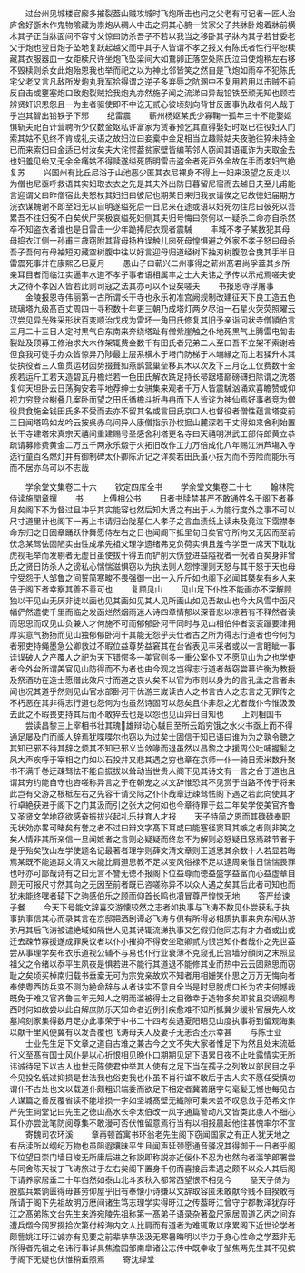 <!-- { "loadSidebar": true } -->
　　过台州见城楼官廨多摧裂葢山贼攻城时飞炮所击也问之父老有可记者一匠人治庐舍好斵木作鬼物隂藏为祟炮从稠人中击之洞其心腑一贫家父子共牀卧炮着牀前横木其子正当牀面间不容寸父惊曰防杀吾子不若以我当之移卧其子牀内其子若甘委老父于炮也翌日炮子坠地复跃起越父而中其子人皆谓不孝之报又有陈氏者性行平恕椟藏其衣服器皿一女距椟尺许坐炮飞坠梁间大如鵞卵正落空处陈氏泣曰使炮稍左右移不毁椟则杀女此炮殆恩我也举而祀之以为神比邻皆笑之然自是飞炮如雨卒不犯陈氏宅父老又言凡敌所发炮丸我军拾得谓之逆子多弃辱之阬溷中不复用若用以击贼不前反自击或壅塞炮口致炮裂贼拾我炮丸亦然施子闻之流涕曰异哉铅铁至顽无知也顾若辨贤奸识恩怨且一为主者驱使即不中讫无贰心彼顷刻向背甘反面事仇敌者何人哉于乎岂其智出铅铁子下邪
　　纪雷震
　　蕲州杨妪某氏少寡鞠一孤年三十不能娶妪惧斩夫祀百计营聘所少仅数金妪私许富家为赁春预乞其直得娶妇时妪已往役妇入门索其姑不见终不肯成礼夫语之故妇泣曰妾槖中金足相当立趣赎姑夫夜驰往猝未持金已而来索妇曰金适已付汝矣夫大诧愕葢贫家壁皆编苇邻人窃闻其语辄诈为夫取金去也妇羞见绐又无余金痛姑不得赎遂缢死质明雷击盗金者死戸外金故在手而孝妇气絶复苏
　　兴国州有比丘尼浴于山池恶少匿其衣尼裸身不得上一妇来汲望之反走以为僧也尼亟呼救语其实妇取衣衣之先是其夫外出防日暮留尼宿而去越日夫至儿甫能言迎谓父曰昨僧宿此夫怒杖其妇妇曰彼尼也期某日来归我衣请俟之尼故徳妇届期方浣衣谋餽谢不即至妇无以自明遂缢死后一日尼来在途或语以妇死勿往尼曰彼死以吾累吾不往妇寃不白矣伏尸哭极哀缢死妇侧其夫归号悔曰奈何以一疑杀二命亦自杀然卒不知盗衣者谁也是日雷击一少年跪捧尼衣观者震駴
　　丰城不孝子某数犯其母母捣衣江侧一孙甫三歳窃附其背母扬杵误触儿囱死母惶惧避之外家不孝子怒曰母杀吾子吾何有母袖短刃藏空树腹中往以好言迎母归道经树下抽刃树腹忽合曳其手半日雷震死事并在康熙乙巳夏月
　　愚山子曰蕲兴二州事得之蕲州髙君尚孚葢其乡所亲耳目者而临江实逼丰水道不孝子事者语相属丰之士大夫讳之予传以示戒焉嗟夫使天之待不孝凶人皆若此则司寇之法其亦可以不设矣嗟夫
　　书报恩寺浮屠事
　　金陵报恩寺伟丽第一古所谓长干寺也永乐初准宫阙规制改建征天下良工造五色琉璃塔九级髙百丈周四十寻积数十年更三朝乃成塔灯两夕尽油一石星火荧荧照曜云汉尝见异光殊采形状百变顺治戊戌为雷坏一角田氏修复其旧予亲诣问状寺僧頴伯言三月二十三日人定时黒气自东南来奔绕塔趾有僧紫崖触之仆地死黒气上腾雷电訇击裂趾及顶募工修治求大木作架辄费金数千有田氏者兄弟二人至曰吾不立架不索谢若但食我可徒手办众皆惊异乃陟最上层系横木于塔门防梯于木端縁之而上若猱升木其徒执役者三人鱼贯运材因势掇葺如燕鹊营巢垒移其木以次及下三月讫工仅费数十金疾若运斤工若天造碧瓦丹檐烂若一色田氏解衣跣足持长帚踞塔巅磅礴扫除谓之洗塔复仰天坦卧云日荡胸安若平地荐绅士女骈集来观者千万人皆震駴汹涌欢喜瞻赞或仰视力穷登台榭叠几案卧而望之田氏循檐斗折冉冉而下人皆诧为神仙焉好事者竞为僧役具食施金钱田氏多不受而去亦不留其名或言田氏京口人也督役者僧性蕴言塔变前三日闻塔鸣如龙吟云按呉赤乌间异人康僧指示孙权掘山麓深若干丈得如来舍利始置长干寺建塔宋真宗天禧间重建赐号圣感舍利塔更名寺曰天禧明洪武工部侍郎黄立恭疏请募修费黄金二万五千两永乐燬于火拓旧改作工力万倍成化八年赐江洲芦塲入寺选行童百名燃灯并有御制碑太仆卿陈沂记之详矣若田氏虽小技为而不劳险而能乐有而不居亦乌可以不志哉








　　学余堂文集卷二十六
　　钦定四库全书
　　学余堂文集卷二十七
　　翰林院侍读施閠章撰
　　书
　　上傅相公书
　　日者书牍禁甚严不敢通姓名于阁下者朞月矣阁下不为督过且冲乎其实能容也然后知大贤之有出于人为能行度外之事不可以尺寸道里计也阁下一再上书请归治陇墓仁人孝子之言血渍纸上读未及竟泣下霑襟奉命东归之日固章踊跃忭舞愿侍左右之日也闻阁下抵里旬日矣官守所拘又无因而至前伏念某驽怯固陋实由性成承先祖父理学遗绪弗克负荷实惧且羞今学臣一席天下耽耽虎视毛举而发剔者无虚日虽使拔十得五而铲削大伤登进益隘祝者一呪者百矣身非曾氏之贤日防杀人之谤私心惴惴滋惧窃以为执法则人怨悖理则天怒与其干怒于天也母宁受怨于人邹鲁之间誓简寒畯不畏强御一出一入斤斤如也阁下必闻其槩矣有乡人来告于阁下者幸察其善不善可也
　　复顾见山
　　见山足下仆性不能画亦不深解顾独以干见山无厌非徒以画也见其画如见其人见所画山如见吾故山也今大风雪中函尺幅俨然遣使千里而临之发函烂然烟雨迷人诗四章情郁以深音悲以凉若有不释然者读而思思而叹见山负兼人才何施不可而郁郁卧河干同时与见山相伯仲者衮衮躐要津拥厚实意气扬扬而见山独郁郁卧河干其能无怨乎夫仕者古之所为得志行道者也今何为者邪吏持绳墨急公卿救过不暇位益尊势益窘其在台省表见丰采者或以一言睚眦一事诖误破人之产覆人之祀为天下错愕多一美官则多一重公案仆又不愿见山为之也学使者今外台所谓美官见山防得而不为者也由今观之岂得志行道者哉窃尝慕许衡为教授及祭酒功在造士愿借此效尺寸而道之丧乆矣不以官为市则以身为的言孔孟之言者未闻也况其道乎然则见山官水部卧河干优游三嵗读古人之书言古人之志言之无罪传之不朽恶在其非得志行道也怨何为也虽然诗固可以怨矣且仆非怨之尤者哉仆今惟汲汲去此之不暇畏吏持其后而不敢猝去也是以怨也见山异日自知也
　　上刘相国书
　　尝读昌黎三上宰相书壮其瑰雄辩动心駴目至所云蹈穷饿之水火书亟上而不得通足屡及门而阍人辞焉犹喋喋尔也窃以为过矣士固信于知已语曰谁为为之孰令聴之其知已邪不待其辞之烦其不知已邪义当敛喙而退虽然以昌黎之才援周公吐哺握髪之风大声疾呼于宰相之门如以石投井又悲其遇之穷也章在京师一仆一骑日索米数升聚书不满千巻迂疎驽怯不能自振拔以耸动当世贵人阁下见其诗文有一言之合于道也且谓其穷约能自守也咨嗟称异言之于在朝宠之以文辞惟恐其不见赏于当路不传于将来此岂有交游之根柢左右之先容干请交际之仆仆哉章迂疎驽怯阁下遇之若此向使其才行卓絶获进于阁下之门其汲而引之张大之何如也今章待罪于兹二年矣学使美官齐鲁又圣贤文学地窃欲感奋振拔兴起礼乐扶育人才报
　　天子特简之恩而其碌碌奉职无状効亦畧可睹矣有誉之者不过曰辩文字髙下耳或曰能塞径窦耳其嫉之者则非笑之矣人情非其所亲信一旦闻嫉者之言则必疑疑而终怠不为解则必怒疑且怒焉疎节者于是乎殆矣攷山左学使题名记最著者理学则薛文清文章则王道思其余数十人若显若晦焉某既不能追踪文清又未能比肩道思教不足以变风俗禄不足以逮周亲惟日惴惴畏罪也吁亦可鄙哉诗有之曰无言不讐无徳不报阁下位益尊而徳益盛学益富而心益虚章自顾无可报尺寸然其向之无因至前者既已咨嗟称异不以众人遇之矣其后此者可知也而犹未能终嘿者辕下之驹感伯乐之顾而仰首长鸣也凟冒尊严惶悚无地
　　答严给谏子餐
　　今天下号能文辞喜交游懐较然之志者如执事与飞涛不数见仆尝获私于执事执事信其心而录其言在京邸把酒剧谭必飞涛与俱有所得必相质执事来典东闱从游弥月其后飞涛被谴絶域如隔世人见其诗辄流涕执事又乞假归他同志有才力者或出或迁去疎节寡援遂成罪戾议者以仆小摧抑不得安坐取卿贰为恨岂知仆者哉仆之先世葢尝从事理学矣布衣乐道视公辅不与易也仆行业衰薄不克窥孔氏宫墙分顔闵之末照显祖父之令绪以忝平生夙夜是惧若进不能行其道退不能修其业而热中云云固熟思而窃耻之矣顷买棹南归载书垂槖无可为宗党亲故欢不知者用相姗笑仆思之万万无悔向者奉使粤西防兵变不测为絶命辞与从者诀实不意自全当是时思脱虎口长为农夫何憾哉既免于难又官齐鲁三年无知人之明而滥被得士之目徼幸于造物多矣即贫且交谪视粤西时何如故尝以此自解庶防乐天知命者近例引疾愈难不知所抵冀少缓补官展先人坟墓鸠刻家集得数月足办此事荣于中书二十四考矣遇夏阳晤见山度执事将到留观海集以献千里风便冀有以发吾覆也飞涛母夫人及妻子无恙否还示幸甚
　　与陈士业
　　士业先生足下文章之道自古难之兼古今之文不失大家者惟足下为然且处末流砥行义至髙有国士风仆是以心折恨相见晩仆口期期见足下语累日夜不止吐露情实无所讳诚待足下以古人也世无陈使君仲举其人使有之足下当在孺子之列敢以部民目之乎今见投名纸过抑损是世法我也俗吏我也仆虽不肖行谊不敢后于古人实不愿任受慎勿谓仆不古处也文以载道仆颇粗识端委而欲足下相定者冀砻磨字句毫髪无憾也每见古人谋篇之善反覆省读不能增损一字如坚城髙壁无纎隙可乗未尝不叹息敛手范希文作严先生祠堂记曰先生之徳山髙水长李太伯改一风字通篇警动凡文皆类此患人不细心耳仆亦尝泚笔防阅尊集不敢漫可否伏惟留意焉行当有以相报晨起他往甚愧率尔不宣
　　寄魏司农环溪
　　章再顿首寓书环翁老先生阁下窃闻国家之有正人犹天地之有岳渎所以纲纪万物也虽阻遐壤昧平生且闻声延颈愿通音驿况其得御于一日者乎阁下位望日崇门墙日峻无所庸后进之称説即称説亦近佞仆不忍为也然向者滥竽郎署尝与同舍陈天袚丁飞涛旅进于左右矣阁下置身千仞而喜接后辈遇之颇不以众人其后阁下请养家居垂二十年岿然如泰山北斗亥秋入都常西望恨不相见今
　　圣天子倚为股肱兵繁饷匮得毋甚劳仰屋乎旧有奉懐小诗嫌以文辞取容匿未敢献今贱不自揆敢有所请于阁下先祖故明万厯间诸生笃志理学实得旴江之传葢旴江曾守宁郡教泽犹存旴江之髙弟陈文台先生来游宛陵先祖称第一髙弟子语录杂著盈尺家居周道乙丙之间洊遭兵燬今网罗掇拾次第付梓海内文人比肩而有道者为难辄敢以序累阁下近世论学者颇訾姚江旴江诚亦有见要之前辈孳孳汲汲无寒暑晦明以毕力于身心性命之学葢非无所得者先祖之名讳行事详具焦澹园邹南臯诸公志传中既幸收于邹焦两先生其不见摈于阁下无疑也伏惟稍垂照焉
　　寄沈绎堂

